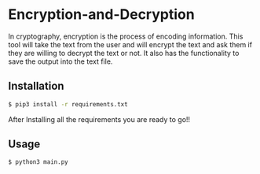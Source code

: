 # Encryption-and-Decryption
In cryptography, encryption is the process of encoding information. This tool will take the text from the user and will encrypt the text and ask them if they are willing to decrypt the text or not. It also has the functionality to save the output into the text file.

Installation
---------------------
```bash
$ pip3 install -r requirements.txt
```

After Installing all the requirements you are ready to go!!

Usage
---------------------
```bash
$ python3 main.py
```
